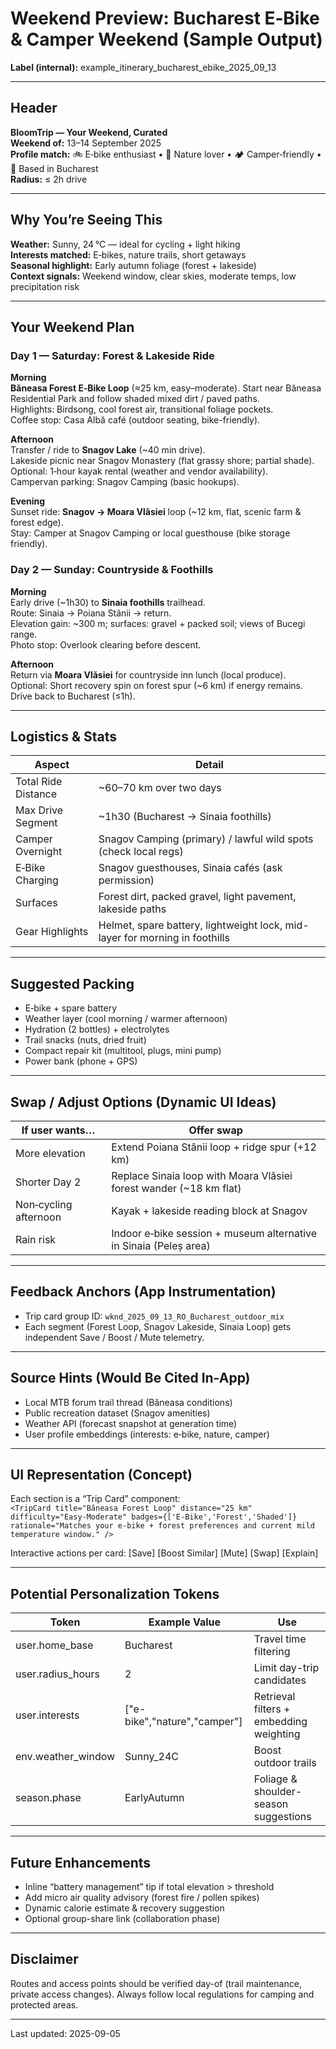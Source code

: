 # Weekend Preview: Bucharest E‑Bike & Camper Weekend (Sample Output)

**Label (internal):** example_itinerary_bucharest_ebike_2025_09_13

---
## Header

**BloomTrip — Your Weekend, Curated**  
**Weekend of:** 13–14 September 2025  
**Profile match:** 🚲 E‑bike enthusiast • 🌲 Nature lover • 🏕 Camper‑friendly • 📍 Based in Bucharest  
**Radius:** ≤ 2h drive

---
## Why You’re Seeing This

**Weather:** Sunny, 24 °C — ideal for cycling + light hiking  
**Interests matched:** E‑bikes, nature trails, short getaways  
**Seasonal highlight:** Early autumn foliage (forest + lakeside)  
**Context signals:** Weekend window, clear skies, moderate temps, low precipitation risk

---
## Your Weekend Plan

### Day 1 — Saturday: Forest & Lakeside Ride
**Morning**  
**Băneasa Forest E‑Bike Loop** (≈25 km, easy–moderate). Start near Băneasa Residential Park and follow shaded mixed dirt / paved paths.  
Highlights: Birdsong, cool forest air, transitional foliage pockets.  
Coffee stop: Casa Albă café (outdoor seating, bike-friendly).

**Afternoon**  
Transfer / ride to **Snagov Lake** (~40 min drive).  
Lakeside picnic near Snagov Monastery (flat grassy shore; partial shade).  
Optional: 1‑hour kayak rental (weather and vendor availability).  
Campervan parking: Snagov Camping (basic hookups).  

**Evening**  
Sunset ride: **Snagov → Moara Vlăsiei** loop (~12 km, flat, scenic farm & forest edge).  
Stay: Camper at Snagov Camping or local guesthouse (bike storage friendly).

### Day 2 — Sunday: Countryside & Foothills
**Morning**  
Early drive (~1h30) to **Sinaia foothills** trailhead.  
Route: Sinaia → Poiana Stânii → return.  
Elevation gain: ~300 m; surfaces: gravel + packed soil; views of Bucegi range.  
Photo stop: Overlook clearing before descent.

**Afternoon**  
Return via **Moara Vlăsiei** for countryside inn lunch (local produce).  
Optional: Short recovery spin on forest spur (~6 km) if energy remains.  
Drive back to Bucharest (≤1h).

---
## Logistics & Stats

| Aspect | Detail |
|--------|--------|
| Total Ride Distance | ~60–70 km over two days |
| Max Drive Segment | ~1h30 (Bucharest → Sinaia foothills) |
| Camper Overnight | Snagov Camping (primary) / lawful wild spots (check local regs) |
| E‑Bike Charging | Snagov guesthouses, Sinaia cafés (ask permission) |
| Surfaces | Forest dirt, packed gravel, light pavement, lakeside paths |
| Gear Highlights | Helmet, spare battery, lightweight lock, mid-layer for morning in foothills |

---
## Suggested Packing

* E‑bike + spare battery
* Weather layer (cool morning / warmer afternoon)
* Hydration (2 bottles) + electrolytes
* Trail snacks (nuts, dried fruit)
* Compact repair kit (multitool, plugs, mini pump)
* Power bank (phone + GPS)

---
## Swap / Adjust Options (Dynamic UI Ideas)

| If user wants… | Offer swap |
|-----------------|-----------|
| More elevation | Extend Poiana Stânii loop + ridge spur (+12 km) |
| Shorter Day 2 | Replace Sinaia loop with Moara Vlăsiei forest wander (~18 km flat) |
| Non‑cycling afternoon | Kayak + lakeside reading block at Snagov |
| Rain risk | Indoor e‑bike session + museum alternative in Sinaia (Peleș area) |

---
## Feedback Anchors (App Instrumentation)

* Trip card group ID: `wknd_2025_09_13_RO_Bucharest_outdoor_mix`  
* Each segment (Forest Loop, Snagov Lakeside, Sinaia Loop) gets independent Save / Boost / Mute telemetry.

---
## Source Hints (Would Be Cited In-App)

* Local MTB forum trail thread (Băneasa conditions)
* Public recreation dataset (Snagov amenities)
* Weather API (forecast snapshot at generation time)
* User profile embeddings (interests: e‑bike, nature, camper)

---
## UI Representation (Concept)
Each section is a “Trip Card” component:  
`<TripCard title="Băneasa Forest Loop" distance="25 km" difficulty="Easy‑Moderate" badges={['E‑Bike','Forest','Shaded']} rationale="Matches your e‑bike + forest preferences and current mild temperature window." />`

Interactive actions per card: [Save] [Boost Similar] [Mute] [Swap] [Explain]

---
## Potential Personalization Tokens
| Token | Example Value | Use |
|-------|---------------|-----|
| user.home_base | Bucharest | Travel time filtering |
| user.radius_hours | 2 | Limit day-trip candidates |
| user.interests | ["e-bike","nature","camper"] | Retrieval filters + embedding weighting |
| env.weather_window | Sunny_24C | Boost outdoor trails |
| season.phase | EarlyAutumn | Foliage & shoulder-season suggestions |

---
## Future Enhancements
* Inline “battery management” tip if total elevation > threshold
* Add micro air quality advisory (forest fire / pollen spikes)
* Dynamic calorie estimate & recovery suggestion
* Optional group-share link (collaboration phase)

---
## Disclaimer
Routes and access points should be verified day-of (trail maintenance, private access changes). Always follow local regulations for camping and protected areas.

---
Last updated: 2025-09-05